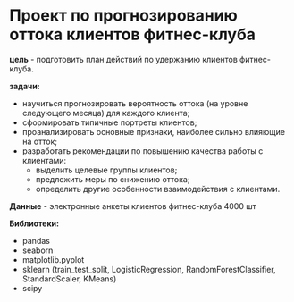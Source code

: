 # Проект по прогнозированию оттока клиентов фитнес-клуба

**цель** - подготовить план действий по удержанию клиентов фитнес-клуба.

**задачи:**
- научиться прогнозировать вероятность оттока (на уровне следующего месяца) для каждого клиента;
- сформировать типичные портреты клиентов;
- проанализировать основные признаки, наиболее сильно влияющие на отток;
- разработать рекомендации по повышению качества работы с клиентами:
    - выделить целевые группы клиентов;
    - предложить меры по снижению оттока;
    - определить другие особенности взаимодействия с клиентами.

**Данные** - электронные анкеты клиентов фитнес-клуба 4000 шт

**Библиотеки:**
- pandas
- seaborn
- matplotlib.pyplot
- sklearn (train_test_split, LogisticRegression, RandomForestClassifier, StandardScaler, KMeans)
- scipy
